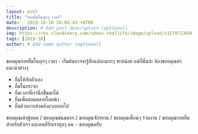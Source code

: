 ```yaml
---
layout: post
title: "รอยยิ้มในทุกๆ เวลา"
date:   2019-10-10 20:04:43 +0700
description: # Add post description (optional)
img: https://res.cloudinary.com/sdees-reallife/image/upload/v1570713696/IMG_20191010_185256.jpg # Add image post (optional)
tags: [2019-10]
author: # Add name author (optional)
---
```

ขอบคุณรอยยิ้มในทุกๆ เวลา - เริ่มต้นอาจจะรู้สึกแปลกมากๆ ซะหน่อย แต่ก็นั่นล่ะ ต้องขอบคุณคำแนะนำต่างๆ
- ยิ้มให้กับตัวเอง
- ยิ้มในกระจก
- ยิ้มเวลาที่เรานึกขึ้นมาได้
- ยิ้มเพื่อผ่อนคลายใบหน้า
- ยิ้มด้วยการส่งพลังบวกออกไป

<i class="fa fa-child" style="color:plum"></i>

ขอบคุณเต้าหู้ทอด / ขอบคุณขนมครก / ขอบคุณจักรยาน / ขอบคุณเพื่อนๆ ร่วมงาน / ขอบคุณรอยยิ้มสำหรับตัวเรา และคนที่รักเราทุกๆ คน - ขอบคุณครับ
